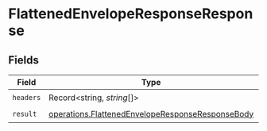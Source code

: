 # FlattenedEnvelopeResponseResponse


## Fields

| Field                                                                                                                       | Type                                                                                                                        | Required                                                                                                                    | Description                                                                                                                 |
| --------------------------------------------------------------------------------------------------------------------------- | --------------------------------------------------------------------------------------------------------------------------- | --------------------------------------------------------------------------------------------------------------------------- | --------------------------------------------------------------------------------------------------------------------------- |
| `headers`                                                                                                                   | Record<string, *string*[]>                                                                                                  | :heavy_check_mark:                                                                                                          | N/A                                                                                                                         |
| `result`                                                                                                                    | [operations.FlattenedEnvelopeResponseResponseBody](../../../sdk/models/operations/flattenedenveloperesponseresponsebody.md) | :heavy_check_mark:                                                                                                          | N/A                                                                                                                         |